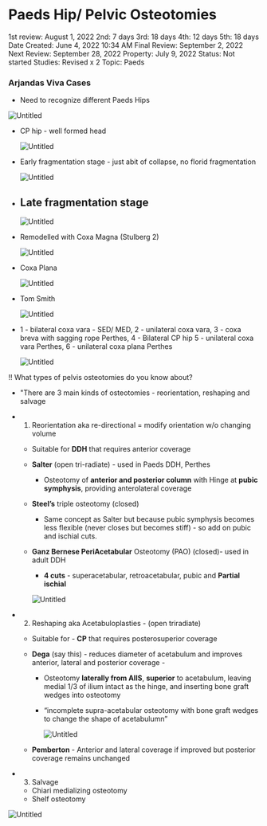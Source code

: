 # Paeds Hip/ Pelvic Osteotomies

1st review: August 1, 2022
2nd: 7 days
3rd: 18 days
4th: 12 days
5th: 18 days
Date Created: June 4, 2022 10:34 AM
Final Review: September 2, 2022
Next Review: September 28, 2022
Property: July 9, 2022
Status: Not started
Studies: Revised x 2
Topic: Paeds

### Arjandas Viva Cases

- Need to recognize different Paeds Hips

![Untitled](Paeds%20Hip%20Pelvic%20Osteotomies%204afb04e7dc824c149ce4d284b151a893/Untitled.png)

- CP hip - well formed head
    
    ![Untitled](Paeds%20Hip%20Pelvic%20Osteotomies%204afb04e7dc824c149ce4d284b151a893/Untitled%201.png)
    
- Early fragmentation stage - just abit of collapse, no florid fragmentation
    
    ![Untitled](Paeds%20Hip%20Pelvic%20Osteotomies%204afb04e7dc824c149ce4d284b151a893/Untitled%202.png)
    
- Late fragmentation stage
    - 
    
    ![Untitled](Paeds%20Hip%20Pelvic%20Osteotomies%204afb04e7dc824c149ce4d284b151a893/Untitled%203.png)
    
- Remodelled with Coxa Magna (Stulberg 2)
    
    ![Untitled](Paeds%20Hip%20Pelvic%20Osteotomies%204afb04e7dc824c149ce4d284b151a893/Untitled%204.png)
    
- Coxa Plana
    
    ![Untitled](Paeds%20Hip%20Pelvic%20Osteotomies%204afb04e7dc824c149ce4d284b151a893/Untitled%205.png)
    
- Tom Smith
    
    ![Untitled](Paeds%20Hip%20Pelvic%20Osteotomies%204afb04e7dc824c149ce4d284b151a893/Untitled%206.png)
    
- 1 - bilateral coxa vara - SED/ MED, 2 - unilateral coxa vara, 3 - coxa breva with sagging rope Perthes, 4 - Bilateral CP hip 5 - unilateral coxa vara Perthes, 6 - unilateral coxa plana Perthes
    
    ![Untitled](Paeds%20Hip%20Pelvic%20Osteotomies%204afb04e7dc824c149ce4d284b151a893/Untitled%207.png)
    

‼️ What types of pelvis osteotomies do you know about?

- "There are 3 main kinds of osteotomies - reorientation, reshaping and salvage
- 1. Reorientation aka re-directional = modify orientation w/o changing volume
    - Suitable for **DDH** that requires anterior coverage
    - **Salter** (open tri-radiate) - used in Paeds DDH, Perthes
        - Osteotomy of **anterior and posterior column** with Hinge at **pubic symphysis**, providing anterolateral coverage
    - **Steel’s** triple osteotomy (closed)
        - Same concept as Salter but because pubic symphysis becomes less flexible (never closes but becomes stiff) - so add on pubic and ischial cuts.
    - **Ganz Bernese PeriAcetabular** Osteotomy (PAO) (closed)- used in adult DDH
        - **4 cuts** - superacetabular, retroacetabular, pubic and **Partial ischial**
        
        ![Untitled](Paeds%20Hip%20Pelvic%20Osteotomies%204afb04e7dc824c149ce4d284b151a893/Untitled%208.png)
        
- 2. Reshaping aka Acetabuloplasties - (open triradiate)
    - Suitable for - **CP** that requires posterosuperior coverage
    - **Dega** (say this) - reduces diameter of acetabulum and improves anterior, lateral and posterior coverage -
        - Osteotomy **laterally from AIIS**, **superior** to acetabulum, leaving medial 1/3 of ilium intact as the hinge, and inserting bone graft wedges into osteotomy
        - “incomplete supra-acetabular osteotomy with bone graft wedges to change the shape of acetabulumn”
            
            ![Untitled](Paeds%20Hip%20Pelvic%20Osteotomies%204afb04e7dc824c149ce4d284b151a893/Untitled%209.png)
            
    - **Pemberton** - Anterior and lateral coverage if improved but posterior coverage remains unchanged
- 3. Salvage
    - Chiari medializing osteotomy
    - Shelf osteotomy

![Untitled](Paeds%20Hip%20Pelvic%20Osteotomies%204afb04e7dc824c149ce4d284b151a893/Untitled%2010.png)